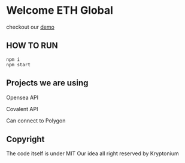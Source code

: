 # Welcome ETH Global

checkout our [demo](https://whoodid-eth.vercel.app/)

## HOW TO RUN

```
npm i
npm start
```

## Projects we are using

Opensea API

Covalent API

Can connect to Polygon

## Copyright

The code itself is under MIT
Our idea all right reserved by Kryptonium
